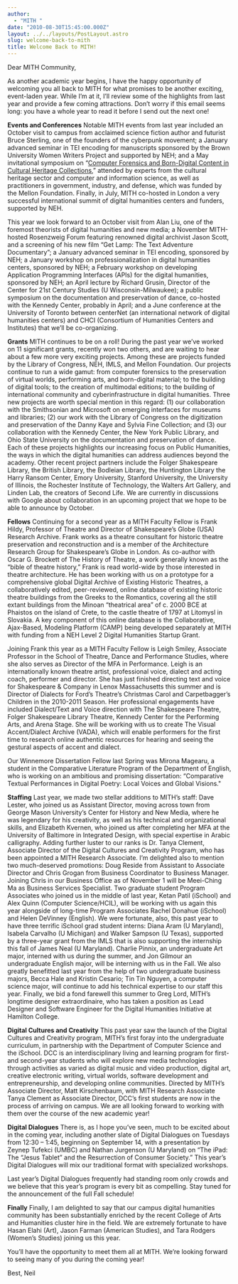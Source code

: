 ```yaml
---
author:
  - "MITH "
date: "2010-08-30T15:45:00.000Z"
layout: ../../layouts/PostLayout.astro
slug: welcome-back-to-mith
title: Welcome Back to MITH!
---
```


Dear MITH Community,

As another academic year begins, I have the happy opportunity of welcoming you all back to MITH for what promises to be another exciting, event-laden year. While I’m at it, I’ll review some of the highlights from last year and provide a few coming attractions. Don’t worry if this email seems long: you have a whole year to read it before I send out the next one!

**Events and Conferences** Notable MITH events from last year included an October visit to campus from acclaimed science fiction author and futurist Bruce Sterling, one of the founders of the cyberpunk movement; a January advanced seminar in TEI encoding for manuscripts sponsored by the Brown University Women Writers Project and supported by NEH; and a May invitational symposium on “[Computer Forensics and Born-Digital Content in Cultural Heritage Collections](http://mith.umd.edu/research/computer-forensics-born-digital-content/),” attended by experts from the cultural heritage sector and computer and information science, as well as practitioners in government, industry, and defense, which was funded by the Mellon Foundation. Finally, in July, MITH co-hosted in London a very successful international summit of digital humanities centers and funders, supported by NEH.

This year we look forward to an October visit from Alan Liu, one of the foremost theorists of digital humanities and new media; a November MITH-hosted Rosenzweig Forum featuring renowned digital archivist Jason Scott, and a screening of his new film “Get Lamp: The Text Adventure Documentary”; a January advanced seminar in TEI encoding, sponsored by NEH; a January workshop on professionalization in digital humanities centers, sponsored by NEH; a February workshop on developing Application Programming Interfaces (APIs) for the digital humanities, sponsored by NEH; an April lecture by Richard Grusin, Director of the Center for 21st Century Studies (U Wisconsin-Milwaukee); a public symposium on the documentation and preservation of dance, co-hosted with the Kennedy Center, probably in April; and a June conference at the University of Toronto between centerNet (an international network of digital humanities centers) and CHCI (Consortium of Humanities Centers and Institutes) that we’ll be co-organizing.

**Grants** MITH continues to be on a roll! During the past year we’ve worked on 11 significant grants, recently won two others, and are waiting to hear about a few more very exciting projects. Among these are projects funded by the Library of Congress, NEH, IMLS, and Mellon Foundation. Our projects continue to run a wide gamut: from computer forensics to the preservation of virtual worlds, performing arts, and born-digital material; to the building of digital tools; to the creation of multimodal editions; to the building of international community and cyberinfrastructure in digital humanities. Three new projects are worth special mention in this regard: (1) our collaboration with the Smithsonian and Microsoft on emerging interfaces for museums and libraries; (2) our work with the Library of Congress on the digitization and preservation of the Danny Kaye and Sylvia Fine Collection; and (3) our collaboration with the Kennedy Center, the New York Public Library, and Ohio State University on the documentation and preservation of dance. Each of these projects highlights our increasing focus on Public Humanities, the ways in which the digital humanities can address audiences beyond the academy. Other recent project partners include the Folger Shakespeare Library, the British Library, the Bodleian Library, the Huntington Library the Harry Ransom Center, Emory University, Stanford University, the University of Illinois, the Rochester Institute of Technology, the Walters Art Gallery, and Linden Lab, the creators of Second Life. We are currently in discussions with Google about collaboration in an upcoming project that we hope to be able to announce by October.

**Fellows** Continuing for a second year as a MITH Faculty Fellow is Frank Hildy, Professor of Theatre and Director of Shakespeare’s Globe (USA) Research Archive. Frank works as a theatre consultant for historic theatre preservation and reconstruction and is a member of the Architecture Research Group for Shakespeare’s Globe in London. As co-author with Oscar G. Brockett of The History of Theatre, a work generally known as the “bible of theatre history,” Frank is read world-wide by those interested in theatre architecture. He has been working with us on a prototype for a comprehensive global Digital Archive of Existing Historic Theatres, a collaboratively edited, peer-reviewed, online database of existing historic theatre buildings from the Greeks to the Romantics, covering all the still extant buildings from the Minoan “theatrical area” of c. 2000 BCE at Phaistos on the island of Crete, to the castle theatre of 1797 at Litomysl in Slovakia. A key component of this online database is the Collaborative, Ajax-Based, Modeling Platform (CAMP) being developed separately at MITH with funding from a NEH Level 2 Digital Humanities Startup Grant.

Joining Frank this year as a MITH Faculty Fellow is Leigh Smiley, Associate Professor in the School of Theatre, Dance and Performance Studies, where she also serves as Director of the MFA in Performance. Leigh is an internationally known theatre artist, professional voice, dialect and acting coach, performer and director. She has just finished directing text and voice for Shakespeare & Company in Lenox Massachusetts this summer and is Director of Dialects for Ford’s Theatre’s Christmas Carol and Carpetbagger’s Children in the 2010-2011 Season. Her professional engagements have included Dialect/Text and Voice direction with The Shakespeare Theatre, Folger Shakespeare Library Theatre, Kennedy Center for the Performing Arts, and Arena Stage. She will be working with us to create The Visual Accent/Dialect Archive (VADA), which will enable performers for the first time to research online authentic resources for hearing and seeing the gestural aspects of accent and dialect.

Our Winnemore Dissertation Fellow last Spring was Mirona Magearu, a student in the Comparative Literature Program of the Department of English, who is working on an ambitious and promising dissertation: “Comparative Textual Performances in Digital Poetry: Local Voices and Global Visions."

**Staffing** Last year, we made two stellar additions to MITH’s staff: Dave Lester, who joined us as Assistant Director, moving across town from George Mason University’s Center for History and New Media, where he was legendary for his creativity, as well as his technical and organizational skills, and Elizabeth Kvernen, who joined us after completing her MFA at the University of Baltimore in Integrated Design, with special expertise in Arabic calligraphy. Adding further luster to our ranks is Dr. Tanya Clement, Associate Director of the Digital Cultures and Creativity Program, who has been appointed a MITH Research Associate. I’m delighted also to mention two much-deserved promotions: Doug Reside from Assistant to Associate Director and Chris Grogan from Business Coordinator to Business Manager. Joining Chris in our Business Office as of November 1 will be Meei-Ching Ma as Business Services Specialist. Two graduate student Program Associates who joined us in the middle of last year, Ketan Patil (iSchool) and Alex Quinn (Computer Science/HCIL), will be working with us again this year alongside of long-time Program Associates Rachel Donahue (iSchool) and Helen DeVinney (English). We were fortunate, also, this past year to have three terrific iSchool grad student interns: Diana Aram (U Maryland), Isabela Carvalho (U Michigan) and Walker Sampson (U Texas), supported by a three-year grant from the IMLS that is also supporting the internship this fall of James Neal (U Maryland). Charlie Pinnix, an undergraduate Art major, interned with us during the summer, and Jon Gilmour an undergraduate English major, will be interning with us in the Fall. We also greatly benefitted last year from the help of two undergraduate business majors, Becca Hale and Kristin Cesario; Tin Tin Nguyen, a computer science major, will continue to add his technical expertise to our staff this year. Finally, we bid a fond farewell this summer to Greg Lord, MITH’s longtime designer extraordinaire, who has taken a position as Lead Designer and Software Engineer for the Digital Humanities Initiative at Hamilton College.

**Digital Cultures and Creativity** This past year saw the launch of the Digital Cultures and Creativity program, MITH’s first foray into the undergraduate curriculum, in partnership with the Department of Computer Science and the iSchool. DCC is an interdisciplinary living and learning program for first- and second-year students who will explore new media technologies through activities as varied as digital music and video production, digital art, creative electronic writing, virtual worlds, software development and entrepreneurship, and developing online communities. Directed by MITH’s Associate Director, Matt Kirschenbaum, with MITH Research Associate Tanya Clement as Associate Director, DCC’s first students are now in the process of arriving on campus. We are all looking forward to working with them over the course of the new academic year!

**Digital Dialogues** There is, as I hope you’ve seen, much to be excited about in the coming year, including another slate of Digital Dialogues on Tuesdays from 12:30 – 1:45, beginning on September 14, with a presentation by Zeynep Tufekci (UMBC) and Nathan Jurgenson (U Maryland) on “The iPad: The “Jesus Tablet” and the Resurrection of Consumer Society.” This year’s Digital Dialogues will mix our traditional format with specialized workshops.

Last year’s Digital Dialogues frequently had standing room only crowds and we believe that this year’s program is every bit as compelling. Stay tuned for the announcement of the full Fall schedule!

**Finally** Finally, I am delighted to say that our campus digital humanities community has been substantially enriched by the recent College of Arts and Humanities cluster hire in the field. We are extremely fortunate to have Hasan Elahi (Art), Jason Farman (American Studies), and Tara Rodgers (Women’s Studies) joining us this year.

You’ll have the opportunity to meet them all at MITH. We’re looking forward to seeing many of you during the coming year!

Best, Neil
